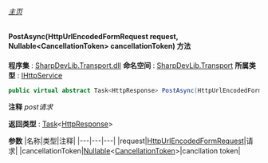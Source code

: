 ###### [主页](./Index.md "主页")
#### PostAsync(HttpUrlEncodedFormRequest request, Nullable\<CancellationToken\> cancellationToken) 方法
**程序集** : [SharpDevLib.Transport.dll](./SharpDevLib.Transport.assembly.md "SharpDevLib.Transport.dll")
**命名空间** : [SharpDevLib.Transport](./SharpDevLib.Transport.namespace.md "SharpDevLib.Transport")
**所属类型** : [IHttpService](./SharpDevLib.Transport.IHttpService.md "IHttpService")
``` csharp
public virtual abstract Task<HttpResponse> PostAsync(HttpUrlEncodedFormRequest request, Nullable<CancellationToken> cancellationToken)
```
**注释**
*post请求*

**返回类型** : [Task](https://learn.microsoft.com/en-us/dotnet/api/system.threading.tasks.task-1 "Task")\<[HttpResponse](./SharpDevLib.Transport.HttpResponse.md "HttpResponse")\>

**参数**
|名称|类型|注释|
|---|---|---|
|request|[HttpUrlEncodedFormRequest](./SharpDevLib.Transport.HttpUrlEncodedFormRequest.md "HttpUrlEncodedFormRequest")|请求|
|cancellationToken|[Nullable](https://learn.microsoft.com/en-us/dotnet/api/system.nullable-1 "Nullable")\<[CancellationToken](https://learn.microsoft.com/en-us/dotnet/api/system.threading.cancellationtoken "CancellationToken")\>|cancllation token|

